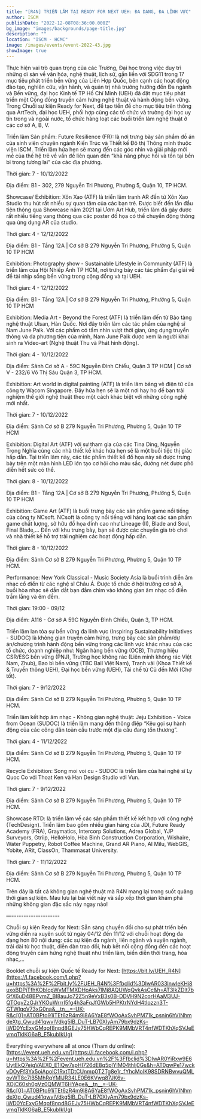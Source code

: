 ```yaml
---
title: "[R4N] TRIỂN LÃM TẠI READY FOR NEXT UEH: ĐA DẠNG, ĐA LĨNH VỰC"
author: ISCM
publishDate: "2022-12-08T08:36:00.000Z"
bg_image: "images/backgrounds/page-title.jpg"
description: "" 
location: "ISCM - HCMC"
image: /images/events/event-2022-43.jpg
showImage: true
---
```

Thực hiện vai trò quan trọng của các Trường, Đại học trong việc duy trì những di sản về văn hóa, nghệ thuật, lịch sử, gắn liền với SDG11 trong 17 mục tiêu phát triển bền vững của Liên Hợp Quốc, bên cạnh các hoạt động đào tạo, nghiên cứu, vận hành, và quản trị nhà trường hướng đến Đa ngành và Bền vững, đại học Kinh tế TP Hồ Chí Minh (UEH) đã đặt mục tiêu phát triển một Cộng đồng truyền cảm hứng nghệ thuật và hành động bền vững. Trong Chuỗi sự kiện Ready for Next, để tạo tiền đề cho mục tiêu trên thông qua ArtTech, đại học UEH, phối hợp cùng các tổ chức và trường đại học uy tín trong và ngoài nước, tổ chức hàng loạt các buổi triển lãm nghệ thuật ở các cơ sở A, B, V.

Triển lãm Sản phẩm: Future Resilience (FR): là nơi trưng bày sản phẩm đồ án của sinh viên chuyên ngành Kiến Trúc và Thiết kế Đô thị Thông minh thuộc viện ISCM. Triển lãm hứa hẹn sẽ mang đến các góc nhìn và giải pháp mới mẻ của thế hệ trẻ về vấn đề liên quan đến “khả năng phục hồi và tồn tại bền bỉ trong tương lai” của các địa phương.

Thời gian: 7 - 10/12/2022

Địa điểm: B1 - 302, 279 Nguyễn Tri Phương, Phường 5, Quận 10, TP HCM.

Showcase/ Exhibition: Xôn Xao (ATF) là triển lãm tranh AR đến từ Xôn Xao Studio thu hút rất nhiều sự quan tâm của các bạn trẻ. Được biết đến lần đầu tiên thông qua Showcase năm 2021 tại Ươm Art Hub, triển lãm đã gây được rất nhiều tiếng vang thông qua các poster đồ họa có thể chuyển động thông qua ứng dụng AR của studio.

Thời gian: 4 - 12/12/2022

Địa điểm: B1 - Tầng 12A | Cơ sở B 279 Nguyễn Tri Phương, Phường 5, Quận 10 TP HCM

Exhibition: Photography show - Sustainable Lifestyle in Community (ATF) là triển lãm của Hội Nhiếp Ảnh TP HCM, nơi trưng bày các tác phẩm đại giải về đề tài nhịp sống bền vững trong cộng đồng và tại UEH.

Thời gian: 4 - 12/12/2022

Địa điểm: B1 - Tầng 12A | Cơ sở B 279 Nguyễn Tri Phương, Phường 5, Quận 10 TP HCM

Exhibition: Media Art - Beyond the Forest (ATF) là triển lãm đến từ Bảo tàng nghệ thuật Ulsan, Hàn Quốc. Nơi đây triển lãm các tác phẩm của nghệ sĩ Nam June Paik. Với các phẩm có tầm nhìn vượt thời gian, ứng dụng truyền thông và đa phương tiện của mình, Nam June Paik được xem là người khai sinh ra Video-art (Nghệ thuật Thu và Phát hình động).

Thời gian: 4 - 10/12/2022

Địa điểm: Sảnh Cơ sở A - 59C Nguyễn Đình Chiểu, Quận 3 TP HCM | Cơ sở V - 232/6 Võ Thị Sáu Quận 3, TP HCM.

Exhibition: Art world in digital painting (ATF) là triển lãm bảng vẽ điện tử của công ty Wacom Singapore. Đây hứa hẹn sẽ là một nơi hay ho để bạn trải nghiệm thế giới nghệ thuật theo một cách khác biệt với những công nghệ mới nhất.

Thời gian: 7 - 10/12/2022

Địa điểm: Sảnh Cơ sở B 279 Nguyễn Tri Phương, Phường 5, Quận 10 TP HCM

Exhibition: Digital Art (ATF) với sự tham gia của các Tina Ding, Nguyễn Trọng Nghĩa cùng các nhà thiết kế khác hứa hẹn sẽ là một buổi tiệc thị giác hấp dẫn. Tại triển lãm này, các tác phẩm thiết kế đồ họa này sẽ được trưng bày trên một màn hình LED lớn tạo cơ hội cho màu sắc, đường nét được phô diễn hết sức có thể.

Thời gian: 8 - 10/12/2022

Địa điểm: B1 - Tầng 12A | Cơ sở B 279 Nguyễn Tri Phương, Phường 5, Quận 10 TP HCM

Exhibition: Game Art (ATF) là buổi trưng bày các sản phẩm game nổi tiếng của công ty NCsoft. NCsoft là công ty nổi tiếng với hàng loạt các sản phẩm game chất lượng, sở hữu đồ họa đỉnh cao như Lineage (II), Blade and Soul, Final Blade,... Đến với khu trưng bày, bạn sẽ được các chuyển gia trò chơi và nhà thiết kế hỗ trợ trải nghiệm các hoạt động hấp dẫn.

Thời gian: 8 - 10/12/2022

Địa điểm: Sảnh Cơ sở B 279 Nguyễn Tri Phương, Phường 5, Quận 10 TP HCM.

Performance: New York Classical - Music Society Asia là buổi trình diễn âm nhạc cổ điển từ các nghệ sĩ Châu Á. Được tổ chức ở hội trường cơ sở A, buổi hòa nhạc sẽ dẫn dắt bạn đắm chìm vào không gian âm nhạc cổ điển trầm lắng và êm đềm.

Thời gian: 19:00 - 09/12

Địa điểm: A116 - Cơ sở A 59C Nguyễn Đình Chiểu, Quận 3, TP HCM.

Triển lãm lan tỏa sự bền vững đa lĩnh vực (Inspiring Sustainability Initiatives - SUDOC) là không gian truyền cảm hứng, trưng bày các sản phẩm/dự án/chương trình hành động bền vững trong các lĩnh vực khác nhau của các tổ chức, doanh nghiệp như: Ngân hàng bền vững (OCB), Thương hiệu CSR/ESG bền vững (PNJ), Trường học không rác (Liên minh không rác Việt Nam, Zhub), Bao bì bền vững (TBC Ball Việt Nam), Tranh vải (Khoa Thiết kế & Truyền thông UEH), Đại học bền vững (UEH), Tái chế từ Cũ đến Mới (Chợ tốt).

Thời gian: 7 - 9/12/2022

Địa điểm: Sảnh Cơ sở B 279 Nguyễn Tri Phương, Phường 5, Quận 10 TP HCM.

Triển lãm kết hợp âm nhạc - Không gian nghệ thuật: Jeju Exhibition - Voice from Ocean (SUDOC) là triển lãm mang đến thông điệp “Kêu gọi sự hành động của các công dân toàn cầu trước một địa cầu đang tổn thương”.

Thời gian: 4 - 11/12/2022

Địa điểm: Sảnh Cơ sở B 279 Nguyễn Tri Phương, Phường 5, Quận 10 TP HCM.

Recycle Exhibition: Song moi voi cu - SUDOC là triển lãm của hai nghệ sĩ Ly Quoc Co với Thoat Ken và Han Design Studio với Vun.

Thời gian: 7 - 9/12/2022

Địa điểm: Sảnh Cơ sở B 279 Nguyễn Tri Phương, Phường 5, Quận 10 TP HCM.

Showcase RTD: là triển lãm về các sản phẩm thiết kế kết hợp với công nghệ (TechDesign). Triển lãm bao gồm nhiều gian hàng của JDI, Future Ready Academy (FRA), Graymatics, Intercorp Solutions, Adrea Global, YJP Surveyors, Gtriip, HelloHolo, Hòa Bình Construction Corporation, Wishaire, Water Puppetry, Robot Coffee Machine, Grand AR Piano, AI Milu, WebGIS, Yobite, ARit, ClassOn, Thammasat University.

Thời gian: 7 - 11/12/2022

Địa điểm: Sảnh Cơ sở B 279 Nguyễn Tri Phương, Phường 5, Quận 10 TP HCM.

Trên đây là tất cả không gian nghệ thuật mà R4N mang lại trong suốt quãng thời gian sự kiện. Mau lưu lại bài viết này và sắp xếp thời gian khám phá những không gian đặc sắc này ngay nào!

—--------------------

Chuỗi sự kiện Ready for Next: Sẵn sàng chuyển đổi cho sự phát triển bền vững  diễn ra xuyên suốt từ ngày 04/12 đến 11/12 với chuỗi hoạt động đa dạng hơn 80 nội dung: các sự kiện đa ngành, liên ngành và xuyên ngành, trải dài từ học thuật, diễn đàn trao đổi, hub kết nối cộng đồng đến các hoạt động truyền cảm hứng nghệ thuật như triển lãm, biển diễn thời trang, hòa nhạc,...

Booklet chuỗi sự kiện Quốc tế Ready for Next: [https://bit.ly/UEH_R4N](https://l.facebook.com/l.php?u=https%3A%2F%2Fbit.ly%2FUEH_R4N%3Ffbclid%3DIwAR033lnwIeKHi8uxoBDPjTfhKObIcpWyMTMXDHoAks7lMj8AQUWqQvkAsCc&h=AT3IkZDIt7bGfX6uD48BPvmZ_Bl8auJo72Z5n9eVxB3s0B-DDVH9N2corHAaM3UJ-QTOqvZzGJrYKOuWrrrI5fg4h3aFqJfGWb5HPKtrNYdH4tIozzn3T-GTWIgoV73xG0na&__tn__=-UK-R&c[0]=AT0BPto91iTEt6zR4m9l8A6YaE8fWOoAxSvhPM71k_psnin6hVINhmdeXtg_Qwud41qwvIVdkg5IB_DuT-LB70XIyAm79bx9dzKs-iWD0YcExyGMqof8npd8GEJy75HWbCqREPK9MMbVRT4nfWDTKhXqSVJeEymqTklKG6aB_E5kubIkUg)

Everything everywhere all at once (Tham dự online): [https://event.ueh.edu.vn/](https://l.facebook.com/l.php?u=https%3A%2F%2Fevent.ueh.edu.vn%2F%3Ffbclid%3DIwAR0YiRxw9E6UytEkQ7eigVAEX0_E1lQw7spHI726dE8q5plYIM04thlj0Gs&h=AT0gwPe17wckvDOyFf3Yx5oiApolC1RxtTDtCUnmp0T2Tg8e1r_fYhcMoIK98SDRNBwvuQMLovWT8c7lB5MhRqYMlJR34LE0E6KVwq87JK6v-XOjC60sh0gVz0QMWT6HYAge&__tn__=-UK-R&c[0]=AT0BPto91iTEt6zR4m9l8A6YaE8fWOoAxSvhPM71k_psnin6hVINhmdeXtg_Qwud41qwvIVdkg5IB_DuT-LB70XIyAm79bx9dzKs-iWD0YcExyGMqof8npd8GEJy75HWbCqREPK9MMbVRT4nfWDTKhXqSVJeEymqTklKG6aB_E5kubIkUg)